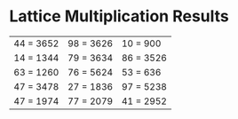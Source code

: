 # Lattice Multiplication Results

|   |   |   |
|---|---|---|
| 44 = 3652 | 98 = 3626 | 10 = 900 |
| 14 = 1344 | 79 = 3634 | 86 = 3526 |
| 63 = 1260 | 76 = 5624 | 53 = 636 |
| 47 = 3478 | 27 = 1836 | 97 = 5238 |
| 47 = 1974 | 77 = 2079 | 41 = 2952 |
